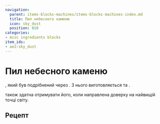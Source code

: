 ```yaml
---
navigation:
  parent: items-blocks-machines/items-blocks-machines-index.md
  title: Пил небесного каменю
  icon: sky_dust
  position: 010
categories:
- misc ingredients blocks
item_ids:
- ae2:sky_dust
---
```


# Пил небесного каменю

<ItemImage id="sky_dust" scale="4" />

<ItemLink id="sky_stone_block" />, який був подрібнений через <ItemLink id="inscriber" />. З нього виготовляється
<ItemLink id="cell_component_256k" /> та <ItemLink id="sky_stone_block" />.

<ItemLink id="annihilation_plane" /> також здатна отримувати його, коли направлена доверху на найвищій точці світу.

## Рецепт

<RecipeFor id="sky_dust" />
